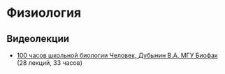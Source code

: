 # Физиология

## Видеолекции

* [100 часов школьной биологии Человек, Дубынин В.А, МГУ Биофак](https://teach-in.ru/course/one-hundred-hours-of-school-biology) (28 лекций, 33 часов)

